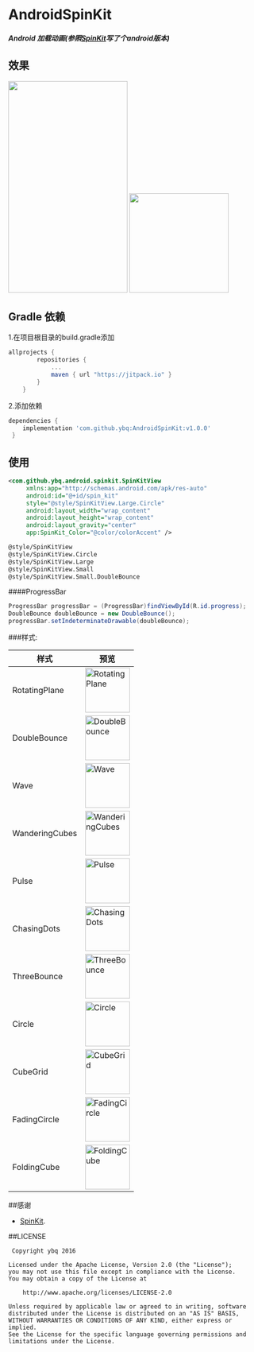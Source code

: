 
# AndroidSpinKit

 
##### Android 加载动画(参照[SpinKit](https://github.com/tobiasahlin/SpinKit)写了个android版本)
## 效果 

<img src="https://raw.githubusercontent.com/ybq/AndroidSpinKit/master/art/screen.gif" width="240px" height="426px"/>
 
<img src="https://raw.githubusercontent.com/ybq/AndroidSpinKit/master/art/screen2.gif" width="200px" height="200px"/>

## Gradle 依赖

  1.在项目根目录的build.gradle添加

```gradle
allprojects {
		repositories {
			...
			maven { url "https://jitpack.io" }
		}
	}
```

  2.添加依赖

``` gradle
dependencies {
    implementation 'com.github.ybq:AndroidSpinKit:v1.0.0'
 }
```


## 使用

```xml
<com.github.ybq.android.spinkit.SpinKitView 
     xmlns:app="http://schemas.android.com/apk/res-auto"
     android:id="@+id/spin_kit"
     style="@style/SpinKitView.Large.Circle"
     android:layout_width="wrap_content"
     android:layout_height="wrap_content"
     android:layout_gravity="center"
     app:SpinKit_Color="@color/colorAccent" />         
``` 

```xml
@style/SpinKitView
@style/SpinKitView.Circle
@style/SpinKitView.Large
@style/SpinKitView.Small
@style/SpinKitView.Small.DoubleBounce                        
``` 
####ProgressBar

```java
ProgressBar progressBar = (ProgressBar)findViewById(R.id.progress);
DoubleBounce doubleBounce = new DoubleBounce();
progressBar.setIndeterminateDrawable(doubleBounce);
```

###样式:

样式 | 预览
------------     |   -------------
RotatingPlane    | <img src='https://raw.githubusercontent.com/ybq/AndroidSpinKit/master/art/RotatingPlane.gif' alt='RotatingPlane' width="90px" height="90px"/>
DoubleBounce     | <img src='https://raw.githubusercontent.com/ybq/AndroidSpinKit/master/art/DoubleBounce.gif' alt='DoubleBounce' width="90px" height="90px"/>
Wave             | <img src='https://raw.githubusercontent.com/ybq/AndroidSpinKit/master/art/Wave.gif' alt='Wave' width="90px" height="90px"/>
WanderingCubes   | <img src='https://raw.githubusercontent.com/ybq/AndroidSpinKit/master/art/WanderingCubes.gif' alt='WanderingCubes' width="90px" height="90px"/>
Pulse            | <img src='https://raw.githubusercontent.com/ybq/AndroidSpinKit/master/art/Pulse.gif' alt='Pulse' width="90px" height="90px"/>
ChasingDots      | <img src='https://raw.githubusercontent.com/ybq/AndroidSpinKit/master/art/ChasingDots.gif' alt='ChasingDots' width="90px" height="90px"/>
ThreeBounce      | <img src='https://raw.githubusercontent.com/ybq/AndroidSpinKit/master/art/ThreeBounce.gif' alt='ThreeBounce' width="90px" height="90px"/>
Circle           | <img src='https://raw.githubusercontent.com/ybq/AndroidSpinKit/master/art/Circle.gif' alt='Circle' width="90px" height="90px"/>
CubeGrid         | <img src='https://raw.githubusercontent.com/ybq/AndroidSpinKit/master/art/CubeGrid.gif' alt='CubeGrid' width="90px" height="90px"/>
FadingCircle     | <img src='https://raw.githubusercontent.com/ybq/AndroidSpinKit/master/art/FadingCircle.gif' alt='FadingCircle' width="90px" height="90px"/>
FoldingCube      | <img src='https://raw.githubusercontent.com/ybq/AndroidSpinKit/master/art/FoldingCube.gif' alt='FoldingCube' width="90px" height="90px"/>
 
  
    
      
 
 
 
##感谢 
- [SpinKit](https://github.com/tobiasahlin/SpinKit).


 
##LICENSE
 
	 Copyright ybq 2016
	
	Licensed under the Apache License, Version 2.0 (the "License");
	you may not use this file except in compliance with the License.
	You may obtain a copy of the License at
	
	    http://www.apache.org/licenses/LICENSE-2.0
	
	Unless required by applicable law or agreed to in writing, software
	distributed under the License is distributed on an "AS IS" BASIS,
	WITHOUT WARRANTIES OR CONDITIONS OF ANY KIND, either express or implied.
	See the License for the specific language governing permissions and
	limitations under the License.





